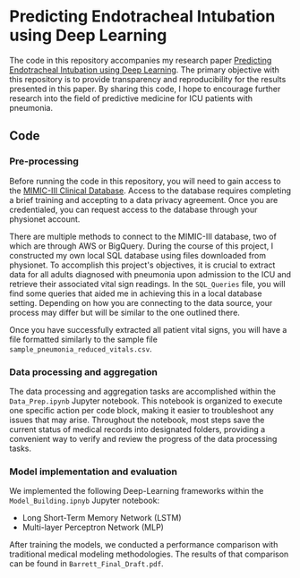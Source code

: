 # Predicting Endotracheal Intubation using Deep Learning

The code in this repository accompanies my research paper [Predicting Endotracheal Intubation using Deep Learning](`Barrett_Final_Draft.pdf`). The primary objective with this repository is to provide transparency and reproducibility for the results presented in this paper. By sharing this code, I hope to encourage further research into the field of predictive medicine for ICU patients with pneumonia. 

## Code

### Pre-processing

Before running the code in this repository, you will need to gain access to the [MIMIC-III Clinical Database](https://physionet.org/content/mimiciii/1.4/). Access to the database requires completing a brief training and accepting to a data privacy agreement. Once you are credentialed, you can request access to the database through your physionet account.

There are multiple methods to connect to the MIMIC-III database, two of which are through AWS or BigQuery. During the course of this project, I constructed my own local SQL database using files downloaded from physionet. To accomplish this project's objectives, it is crucial to extract data for all adults diagnosed with pneumonia upon admission to the ICU and retrieve their associated vital sign readings. In the `SQL_Queries` file, you will find some queries that aided me in achieving this in a local database setting. Depending on how you are connecting to the data source, your process may differ but will be similar to the one outlined there.

Once you have successfully extracted all patient vital signs, you will have a file formatted similarly to the sample file `sample_pneumonia_reduced_vitals.csv`.

### Data processing and aggregation
The data processing and aggregation tasks are accomplished within the `Data_Prep.ipynb` Jupyter notebook. This notebook is organized to execute one specific action per code block, making it easier to troubleshoot any issues that may arise. Throughout the notebook, most steps save the current status of medical records into designated folders, providing a convenient way to verify and review the progress of the data processing tasks.


### Model implementation and evaluation

We implemented the following Deep-Learning frameworks within the `Model_Building.ipnyb` Jupyter notebook:
- Long Short-Term Memory Network (LSTM)
- Multi-layer Perceptron Network (MLP)

After training the models, we conducted a performance comparison with traditional medical modeling methodologies. The results of that comparison can be found in `Barrett_Final_Draft.pdf`. 
